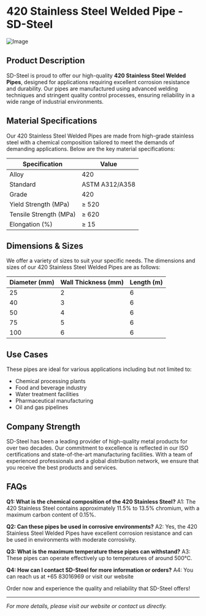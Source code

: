 # 420 Stainless Steel Welded Pipe - SD-Steel

![Image](https://github.com/user-attachments/assets/2567258e-e124-4816-932d-1809bd27ef0b)

## Product Description

SD-Steel is proud to offer our high-quality **420 Stainless Steel Welded Pipes**, designed for applications requiring excellent corrosion resistance and durability. Our pipes are manufactured using advanced welding techniques and stringent quality control processes, ensuring reliability in a wide range of industrial environments.

## Material Specifications

Our 420 Stainless Steel Welded Pipes are made from high-grade stainless steel with a chemical composition tailored to meet the demands of demanding applications. Below are the key material specifications:

| Specification | Value |
|---------------|-------|
| Alloy         | 420    |
| Standard      | ASTM A312/A358 |
| Grade         | 420    |
| Yield Strength (MPa) | ≥ 520 |
| Tensile Strength (MPa) | ≥ 620 |
| Elongation (%) | ≥ 15   |

## Dimensions & Sizes

We offer a variety of sizes to suit your specific needs. The dimensions and sizes of our 420 Stainless Steel Welded Pipes are as follows:

| Diameter (mm) | Wall Thickness (mm) | Length (m) |
|---------------|----------------------|-------------|
| 25            | 2                    | 6           |
| 40            | 3                    | 6           |
| 50            | 4                    | 6           |
| 75            | 5                    | 6           |
| 100           | 6                    | 6           |

## Use Cases

These pipes are ideal for various applications including but not limited to:
- Chemical processing plants
- Food and beverage industry
- Water treatment facilities
- Pharmaceutical manufacturing
- Oil and gas pipelines

## Company Strength

SD-Steel has been a leading provider of high-quality metal products for over two decades. Our commitment to excellence is reflected in our ISO certifications and state-of-the-art manufacturing facilities. With a team of experienced professionals and a global distribution network, we ensure that you receive the best products and services.

## FAQs

**Q1: What is the chemical composition of the 420 Stainless Steel?**
A1: The 420 Stainless Steel contains approximately 11.5% to 13.5% chromium, with a maximum carbon content of 0.15%.

**Q2: Can these pipes be used in corrosive environments?**
A2: Yes, the 420 Stainless Steel Welded Pipes have excellent corrosion resistance and can be used in environments with moderate corrosivity.

**Q3: What is the maximum temperature these pipes can withstand?**
A3: These pipes can operate effectively up to temperatures of around 500°C.

**Q4: How can I contact SD-Steel for more information or orders?**
A4: You can reach us at +65 83016969 or visit our website

Order now and experience the quality and reliability that SD-Steel offers!

---

*For more details, please visit our website or contact us directly.*
